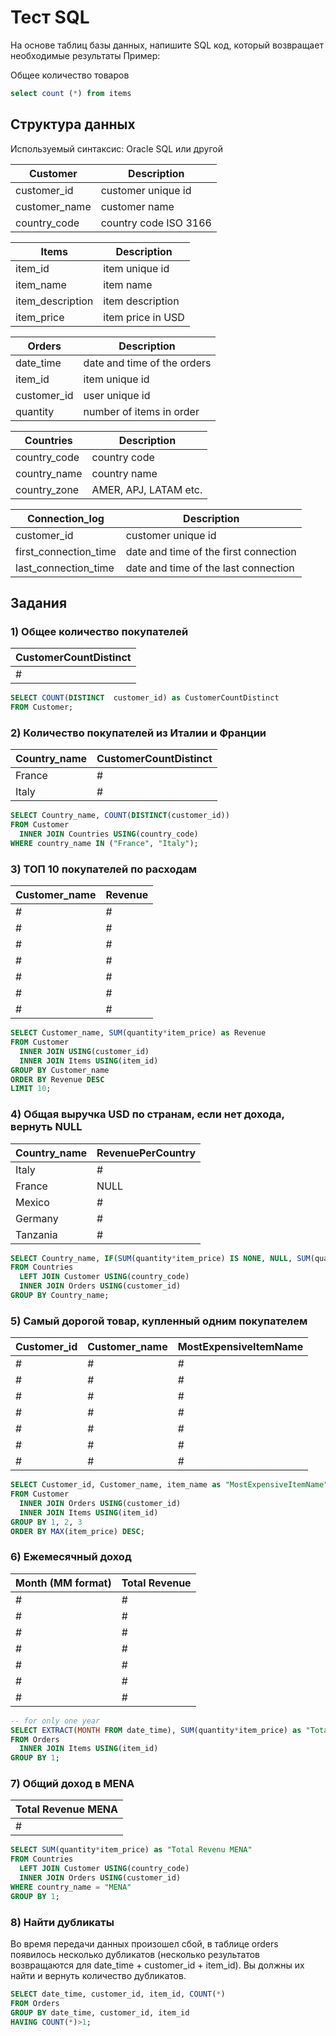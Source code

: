 # Тест SQL

На основе таблиц базы данных, напишите SQL код, который возвращает необходимые результаты
Пример: 

Общее количество товаров
```sql
select count (*) from items
```

## Структура данных

Используемый синтаксис: Oracle SQL или другой

| Сustomer       | Description           |
| -------------- | --------------------- |
| customer\_id   | customer unique id    |
| customer\_name | customer name         |
| country\_code  | country code ISO 3166 |

| Items             | Description       |
| ----------------- | ----------------- |
| item\_id          | item unique id    |
| item\_name        | item name         |
| item\_description | item description  |
| item\_price       | item price in USD |

| Orders       | Description                 |
| ------------ | --------------------------- |
| date\_time   | date and time of the orders |
| item\_id     | item unique id              |
| customer\_id | user unique id              |
| quantity     | number of items in order    |

| Countries     | Description           |
| ------------- | --------------------- |
| country\_code | country code          |
| country\_name | country name          |
| country\_zone | AMER, APJ, LATAM etc. |


| Сonnection\_log         | Description                           |
| ----------------------- | ------------------------------------- |
| customer\_id            | customer unique id                    |
| first\_connection\_time | date and time of the first connection |
| last\_connection\_time  | date and time of the last connection  |

## Задания

### 1) Общее количество покупателей

| **CustomerCountDistinct** |
| ----------------------------- |
| #                             |

```sql
SELECT COUNT(DISTINCT  customer_id) as CustomerCountDistinct
FROM Customer;
```

### 2) Количество покупателей из Италии и Франции

| **Country_name** | **CustomerCountDistinct** |
| ------------------------- | ----------------------------- |
| France                    | #                             |
| Italy                     | #                             |

```sql
SELECT Country_name, COUNT(DISTINCT(customer_id))
FROM Customer
  INNER JOIN Countries USING(country_code)
WHERE country_name IN ("France", "Italy");
```

### 3) ТОП 10 покупателей по расходам

| **Customer_name** | **Revenue** |
| ---------------------- | ----------- |
| #                      | #           |
| #                      | #           |
| #                      | #           |
| #                      | #           |
| #                      | #           |
| #                      | #           |
| #                      | #           |

```sql
SELECT Customer_name, SUM(quantity*item_price) as Revenue
FROM Customer
  INNER JOIN USING(customer_id)
  INNER JOIN Items USING(item_id)
GROUP BY Customer_name
ORDER BY Revenue DESC
LIMIT 10;
```

### 4) Общая выручка USD по странам, если нет дохода, вернуть NULL

| **Country_name** | **RevenuePerCountry** |
| ------------------------- | --------------------- |
| Italy                     | #                     |
| France                    | NULL                  |
| Mexico                    | #                     |
| Germany                   | #                     |
| Tanzania                  | #                     |

```sql
SELECT Country_name, IF(SUM(quantity*item_price) IS NONE, NULL, SUM(quantity*item_price)) as "RevenuePerCountry"
FROM Countries
  LEFT JOIN Customer USING(country_code)
  INNER JOIN Orders USING(customer_id)
GROUP BY Country_name;
```

### 5) Самый дорогой товар, купленный одним покупателем

| **Customer\_id** | **Customer\_name** | **MostExpensiveItemName** |
| ---------------- | ------------------ | ------------------------- |
| #                | #                  | #                         |
| #                | #                  | #                         |
| #                | #                  | #                         |
| #                | #                  | #                         |
| #                | #                  | #                         |
| #                | #                  | #                         |
| #                | #                  | #                         |

```sql
SELECT Customer_id, Customer_name, item_name as "MostExpensiveItemName"
FROM Customer
  INNER JOIN Orders USING(customer_id)
  INNER JOIN Items USING(item_id)
GROUP BY 1, 2, 3
ORDER BY MAX(item_price) DESC;
```

### 6) Ежемесячный доход

| **Month (MM format)** | **Total Revenue** |
| --------------------- | ----------------- |
| #                     | #                 |
| #                     | #                 |
| #                     | #                 |
| #                     | #                 |
| #                     | #                 |
| #                     | #                 |
| #                     | #                 |

```sql
-- for only one year
SELECT EXTRACT(MONTH FROM date_time), SUM(quantity*item_price) as "Total Revenue"
FROM Orders
  INNER JOIN Items USING(item_id)
GROUP BY 1;
```

### 7) Общий доход в MENA

| **Total Revenue MENA** |
| ---------------------- |
| #                      |

```sql
SELECT SUM(quantity*item_price) as "Total Revenu MENA"
FROM Countries
  LEFT JOIN Customer USING(country_code)
  INNER JOIN Orders USING(customer_id)
WHERE country_name = "MENA"
GROUP BY 1;
```

### 8) Найти дубликаты

Во время передачи данных произошел сбой, в таблице orders появилось несколько 
дубликатов (несколько результатов возвращаются для date_time + customer_id + item_id). 
Вы должны их найти и вернуть количество дубликатов.

```sql
SELECT date_time, customer_id, item_id, COUNT(*)
FROM Orders
GROUP BY date_time, customer_id, item_id
HAVING COUNT(*)>1;
```
